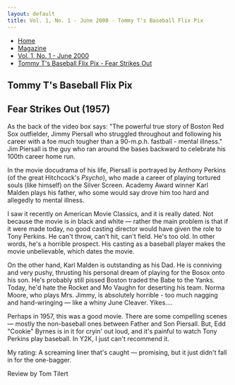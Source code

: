 ```yaml
---
layout: default
title: Vol. 1, No. 1 - June 2000 - Tommy T's Baseball Flix Pix
---
```

<nav class="breadcrumb" aria-label="breadcrumbs">
  <ul>
    <li><a href="{{ site.url }}{{ site.baseurl }}/index.html">Home</a></li>
    <li><a href="../magazine.html">Magazine</a></li>
    <li><a href="bi_vol_1_no_1_home.html">Vol. 1, No. 1 - June 2000</a></li>
    <li class="is-active"><a href="#" aria-current="page">Tommy T's Baseball Flix Pix - Fear Strikes Out</a></li>
  </ul>
</nav>

<section class="storycontent">

<h1>Tommy T's Baseball Flix Pix </h1>
<h2>Fear Strikes Out  (1957)</h2>

<p>
  As the back of the video box says: &quot;The powerful true story of Boston Red Sox outfielder, Jimmy Piersall who struggled throughout and following his career with a foe much tougher than a 90-m.p.h. fastball - mental illness.&quot; Jim Piersall is the guy who ran around the bases backward to celebrate his 100th career home run.
</p>

<p>
  In the movie docudrama of his life, Piersall is portrayed by Anthony Perkins (of the great Hitchcock's <em>Psycho</em>), who made a career of playing tortured souls (like himself) on the Silver Screen. Academy Award winner Karl Malden plays his father, who some would say drove him too hard and allegedly to mental illness.
</p>

<p>
  I saw it recently on American Movie Classics, and it is really dated. Not because the movie is in black and white &mdash; rather the main problem is that if it were made today, no good casting director would have given the role to Tony Perkins. He can't throw, can't hit, can't field. He's too old. In other words, he's a horrible prospect. His casting as a baseball player makes the movie unbelievable, which dates the movie.
</p>

<p>
  On the other hand, Karl Malden is outstanding as his Dad. He is conniving and very pushy, thrusting his personal dream of playing for the Bosox onto his son. He's probably still pissed Boston traded the Babe to the Yanks. Today, he'd hate the Rocket and Mo Vaughn for deserting his team. Norma Moore, who plays Mrs. Jimmy, is absolutely horrible - too much nagging and hand-wringing &mdash; like a whiny June Cleaver. Yikes....
</p>

<p>
  Perhaps in 1957, this was a good movie. There are some compelling scenes &mdash; mostly the non-baseball ones between Father and Son Piersall. But, Edd &quot;Cookie&quot; Byrnes is in it for cryin' out loud, and it's painful to watch Tony Perkins play baseball. In Y2K, I just can't recommend it.
</p>

<p>
My rating: A screaming liner that's caught &mdash; promising, but it just didn't fall in for the one-bagger.
</p>

<p>
  Review by Tom Tilert
</p>
</section>